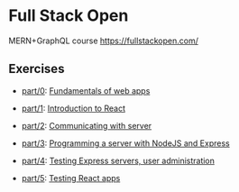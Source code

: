 # Full Stack Open

MERN+GraphQL course https://fullstackopen.com/ 

## Exercises

- [part/0](./units/0): [Fundamentals of web apps](https://fullstackopen.com/en/part0) 

- [part/1](./units/1): [Introduction to React](https://fullstackopen.com/en/part1) 

- [part/2](./units/2): [Communicating with server](https://fullstackopen.com/en/part2) 

- [part/3](https://github.com/emiliodeg/fullstackopen-api): [Programming a server with NodeJS and Express](https://fullstackopen.com/en/part3) 

- [part/4](./units/4): [Testing Express servers, user administration](https://fullstackopen.com/en/part4) 

- [part/5](./units/5): [Testing React apps](https://fullstackopen.com/en/part5) 
